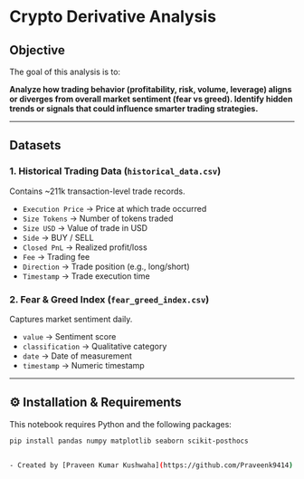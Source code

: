 # Crypto Derivative Analysis

## Objective  
The goal of this analysis is to:  

**Analyze how trading behavior (profitability, risk, volume, leverage) aligns or diverges from overall market sentiment (fear vs greed). Identify hidden trends or signals that could influence smarter trading strategies.**

---

##  Datasets  

### 1. Historical Trading Data (`historical_data.csv`)  
Contains ~211k transaction-level trade records.  

- `Execution Price` → Price at which trade occurred  
- `Size Tokens` → Number of tokens traded  
- `Size USD` → Value of trade in USD  
- `Side` → BUY / SELL  
- `Closed PnL` → Realized profit/loss  
- `Fee` → Trading fee  
- `Direction` → Trade position (e.g., long/short)  
- `Timestamp` → Trade execution time  

### 2. Fear & Greed Index (`fear_greed_index.csv`)  
Captures market sentiment daily.  

- `value` → Sentiment score
- `classification` → Qualitative category
- `date` → Date of measurement  
- `timestamp` → Numeric timestamp

---

## ⚙️ Installation & Requirements  

This notebook requires Python and the following packages:  

```bash
pip install pandas numpy matplotlib seaborn scikit-posthocs


- Created by [Praveen Kumar Kushwaha](https://github.com/Praveenk9414)